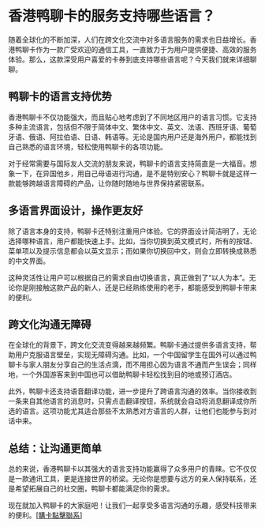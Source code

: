 # 香港鸭聊卡的服务支持哪些语言？

随着全球化的不断加深，人们在跨文化交流中对多语言服务的需求也日益增长。香港鸭聊卡作为一款广受欢迎的通信工具，一直致力于为用户提供便捷、高效的服务体验。那么，这款深受用户喜爱的卡券到底支持哪些语言呢？今天我们就来详细聊聊。

## 鸭聊卡的语言支持优势

香港鸭聊卡不仅功能强大，而且贴心地考虑到了不同地区用户的语言习惯。它支持多种主流语言，包括但不限于简体中文、繁体中文、英文、法语、西班牙语、葡萄牙语、俄语、阿拉伯语、日语、韩语等。无论是国内用户还是海外用户，都能找到自己熟悉的语言环境，轻松使用鸭聊卡的各项功能。

对于经常需要与国际友人交流的朋友来说，鸭聊卡的语言支持简直是一大福音。想象一下，在异国他乡，用自己母语进行沟通，是不是特别安心？鸭聊卡就是这样一款能够跨越语言障碍的产品，让你随时随地与世界保持紧密联系。

## 多语言界面设计，操作更友好

除了语言本身的支持，鸭聊卡还特别注重用户体验。它的界面设计简洁明了，无论选择哪种语言，用户都能快速上手。比如，当你切换到英文模式时，所有的按钮、菜单项以及提示信息都会以英文显示；而如果你切换回中文，则会立即转换成熟悉的中文界面。

这种灵活性让用户可以根据自己的需求自由切换语言，真正做到了“以人为本”。无论你是刚接触这款产品的新人，还是已经熟练使用的老手，都能感受到鸭聊卡带来的便利。

## 跨文化沟通无障碍

在全球化的背景下，跨文化交流变得越来越频繁。鸭聊卡通过提供多语言支持，帮助用户克服语言壁垒，实现无障碍沟通。比如，一个中国留学生在国外可以通过鸭聊卡与家人朋友分享自己的生活点滴，而不用担心因为语言不通而产生误会；同样地，一个外国游客来到中国也可以借助鸭聊卡轻松找到目的地或预订酒店。

此外，鸭聊卡还支持语音翻译功能，进一步提升了跨语言沟通的效率。当你接收到一条来自其他语言的消息时，只需点击翻译按钮，系统就会自动将消息翻译成你所选的语言。这项功能尤其适合那些不太熟悉对方语言的人群，让他们也能参与到对话中来。

## 总结：让沟通更简单

总的来说，香港鸭聊卡以其强大的语言支持功能赢得了众多用户的青睐。它不仅仅是一款通讯工具，更是连接世界的桥梁。无论你是想要与远方的亲人保持联系，还是希望拓展自己的社交圈，鸭聊卡都能满足你的需求。

现在就加入鸭聊卡的大家庭吧！让我们一起享受多语言沟通的乐趣，感受科技带来的便利。[[購卡點擊聯系](https://t.me/s/SXDXQF)]